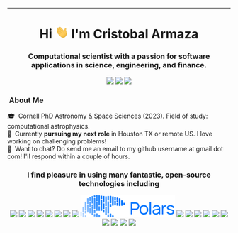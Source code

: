 <hr>
<h1 align="center">Hi <img src="https://raw.githubusercontent.com/ABSphreak/ABSphreak/master/gifs/Hi.gif" width="30px"> I'm Cristobal Armaza </h1>

<p>
<h3 align="center">Computational scientist with a passion for software applications in science, engineering, and finance.</h3>
</p>

<p align="center">
<img src="https://img.shields.io/badge/Focus-Scientific%20Computing-brightgreen" />
<img src="https://img.shields.io/badge/Lives-Houston%20TX-success" />
<img src="https://img.shields.io/badge/Languages-English%20%26%20Spanish-brightgreen" />
</p>

### &nbsp;About Me

🎓 &nbsp;Cornell PhD Astronomy & Space Sciences (2023). Field of study: computational astrophysics.\
🌱 &nbsp;Currently **pursuing my next role** in Houston TX or remote US. I love working on challenging problems!\
📧 &nbsp;Want to chat? Do send me an email to my github username at gmail dot com! I'll respond within a couple of hours.

<h3 align="center">I find pleasure in using many fantastic, open-source technologies including</h3>
<p align="center">
<img height="50" src="https://upload.wikimedia.org/wikipedia/commons/1/18/ISO_C%2B%2B_Logo.svg">
<img height="50" src="https://www.python.org/static/community_logos/python-logo-generic.svg">
<img height="50" src="https://cdn.brandfetch.io/idGOQvMgTi/theme/dark/logo.svg?c=1dxbfHSJFAPEGdCLU4o5B">
<img height="50" src="https://www.vectorlogo.zone/logos/sqlite/sqlite-ar21.svg">
<img height="50" src="https://www.vectorlogo.zone/logos/postgresql/postgresql-ar21.svg">
<img height="50" src="https://upload.wikimedia.org/wikipedia/commons/3/31/NumPy_logo_2020.svg">
<img height="50" src="https://studyopedia.com/wp-content/uploads/2023/07/scipy.png">
<img height="50" src="https://upload.wikimedia.org/wikipedia/commons/e/ed/Pandas_logo.svg">
<img height="50" src="https://raw.githubusercontent.com/pola-rs/polars-static/4077dcf119e3e57e53dc47665bd78dd5c15c40b8/logos/polars_logo_blue_text.svg">
<img height="50" src="https://upload.wikimedia.org/wikipedia/commons/0/05/Scikit_learn_logo_small.svg">
<img height="50" src="https://cdn.worldvectorlogo.com/logos/pytorch-2.svg">
<img height="50" src="https://upload.wikimedia.org/wikipedia/commons/a/ab/TensorFlow_logo.svg">
<img height="50" src="https://plotly-marketing-website-2.cdn.prismic.io/plotly-marketing-website-2/Z7eNlJ7c43Q3gCJv_Plotly-Logo-Black.svg">
<img height="50" src="https://matplotlib.org/stable/_static/logo_dark.svg">
<img height="50" src="https://seaborn.pydata.org/_images/logo-wide-lightbg.svg">
<img height="50" src="https://www.paraview.org/wp-content/uploads/2022/09/ParaView-Logo.svg">
<img height="50" src="https://static.djangoproject.com/img/logos/django-logo-positive.svg">
<img height="50" src="https://www.svgrepo.com/show/354139/opencv.svg">
<img height="50" src="https://www.cvxpy.org/_static/cvxpy-wordmark-light.png">
</p>

